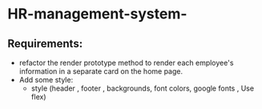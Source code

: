 # HR-management-system-

## Requirements:
+ refactor the render prototype method to render each employee's information in a separate card on the home page.
+ Add some style:
   * style (header , footer , backgrounds, font colors, google fonts , Use flex)




